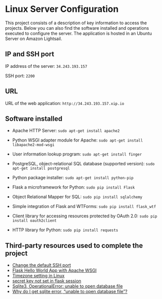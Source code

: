# Linux Server Configuration

This project consists of a description of key information to access the projects.
Below you can also find the software installed and operations executed to configure the server.
The application is hosted in an Ubuntu Server on Amazon Lightsail.

## IP and SSH port

IP address of the server: `34.243.193.157`

SSH port: `2200`

## URL

URL of the web application: `http://34.243.193.157.xip.io`

## Software installed

* Apache HTTP Server: `sudo apt-get install apache2`
* Python WSGI adapter module for Apache: `sudo apt-get install libapache2-mod-wsgi`

* User information lookup program: `sudo apt-get install finger`

* PostgreSQL, object-relational SQL database (supported version): `sudo apt-get install postgresql`

* Python package installer: `sudo apt-get install python-pip`
* Flask a microframework for Python: `sudo pip install Flask`
* Object Relational Mapper for SQL: `sudo pip install sqlalchemy`
* Simple integration of Flask and WTForms: `sudo pip install flask_wtf`
* Client library for accessing resources protected by OAuth 2.0: `sudo pip install oauth2client`
* HTTP library for Python: `sudo pip install requests`

## Third-party resources used to complete the project

* [Change the default SSH port](http://linuxlookup.com/howto/change_default_ssh_port)
* [Flask Hello World App with Apache WSGI](https://www.bogotobogo.com/python/Flask/Python_Flask_HelloWorld_App_with_Apache_WSGI_Ubuntu14.php)
* [Timezone setting in Linux](https://unix.stackexchange.com/questions/110522/timezone-setting-in-linux)
* [secret key not set in flask session](https://stackoverflow.com/questions/26080872/secret-key-not-set-in-flask-session#26080974)
* [Sqlite3, OperationalError: unable to open database file](https://stackoverflow.com/questions/4636970/sqlite3-operationalerror-unable-to-open-database-file)
* [Why do I get sqlite error, “unable to open database file”?](https://serverfault.com/questions/57596/why-do-i-get-sqlite-error-unable-to-open-database-file)